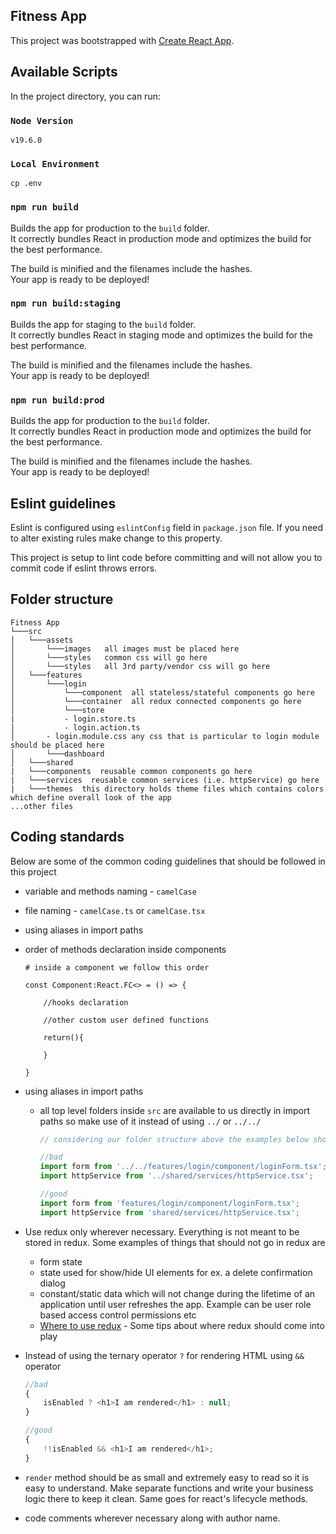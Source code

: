 ## Fitness App

This project was bootstrapped with [Create React App](https://github.com/facebook/create-react-app).

## Available Scripts

In the project directory, you can run:

### `Node Version`

```
v19.6.0
```

### `Local Environment`

```
cp .env
```

### `npm run build`

Builds the app for production to the `build` folder.<br>
It correctly bundles React in production mode and optimizes the build for the best performance.

The build is minified and the filenames include the hashes.<br>
Your app is ready to be deployed!

### `npm run build:staging`

Builds the app for staging to the `build` folder.<br>
It correctly bundles React in staging mode and optimizes the build for the best performance.

The build is minified and the filenames include the hashes.<br>
Your app is ready to be deployed!

### `npm run build:prod`

Builds the app for production to the `build` folder.<br>
It correctly bundles React in production mode and optimizes the build for the best performance.

The build is minified and the filenames include the hashes.<br>
Your app is ready to be deployed!

## Eslint guidelines

Eslint is configured using `eslintConfig` field in `package.json` file. If you need to alter existing rules make change to this property.

This project is setup to lint code before committing and will not allow you to commit code if eslint throws errors.

## Folder structure

```
Fitness App
└───src
│   └───assets
│   	└───images   all images must be placed here
│   	└───styles   common css will go here
│   	└───styles   all 3rd party/vendor css will go here
│   └───features
│   	└───login
│   		└───component  all stateless/stateful components go here
│   		└───container  all redux connected components go here
│   		└───store
|		    - login.store.ts
|		    - login.action.ts
│		- login.module.css any css that is particular to login module should be placed here
│   	└───dashboard
│   └───shared
|	└───components  reusable common components go here
|	└───services  reusable common services (i.e. httpService) go here
|	└───themes  this directory holds theme files which contains colors which define overall look of the app
...other files
```

## Coding standards

Below are some of the common coding guidelines that should be followed in this project

-   variable and methods naming - `camelCase `
-   file naming - `camelCase.ts` or `camelCase.tsx`
-   using aliases in import paths
-   order of methods declaration inside components

        # inside a component we follow this order

        const Component:React.FC<> = () => {

        	//hooks declaration

            //other custom user defined functions

            return(){

        	}

        }

-   using aliases in import paths

    -   all top level folders inside `src` are available to us directly in import paths so make use of it instead of using `../` or `../../`

        ```js
        // considering our folder structure above the examples below show the correct/incorrect versions of imports

        //bad
        import form from '../../features/login/component/loginForm.tsx';
        import httpService from '../shared/services/httpService.tsx';

        //good
        import form from 'features/login/component/loginForm.tsx';
        import httpService from 'shared/services/httpService.tsx';
        ```

-   Use redux only wherever necessary. Everything is not meant to be stored in redux. Some examples of things that should not go in redux are
    -   form state
    -   state used for show/hide UI elements for ex. a delete confirmation dialog
    -   constant/static data which will not change during the lifetime of an application until user refreshes the app. Example can be user role based access control permissions etc
    -   [Where to use redux](https://medium.com/@fastphrase/when-to-use-redux-f0aa70b5b1e2) - Some tips about where redux should come into play
-   Instead of using the ternary operator `?` for rendering HTML using `&&` operator

    ```js
    //bad
    {
    	isEnabled ? <h1>I am rendered</h1> : null;
    }

    //good
    {
    	!!isEnabled && <h1>I am rendered</h1>;
    }
    ```

-   `render` method should be as small and extremely easy to read so it is easy to understand. Make separate functions and write your business logic there to keep it clean. Same goes for react's lifecycle methods.
-   code comments wherever necessary along with author name.
